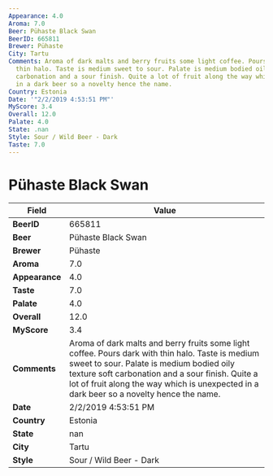 ```yaml
---
Appearance: 4.0
Aroma: 7.0
Beer: Pühaste Black Swan
BeerID: 665811
Brewer: Pühaste
City: Tartu
Comments: Aroma of dark malts and berry fruits some light coffee. Pours dark with
  thin halo. Taste is medium sweet to sour. Palate is medium bodied oily texture soft
  carbonation and a sour finish. Quite a lot of fruit along the way which is unexpected
  in a dark beer so a novelty hence the name.
Country: Estonia
Date: '"2/2/2019 4:53:51 PM"'
MyScore: 3.4
Overall: 12.0
Palate: 4.0
State: .nan
Style: Sour / Wild Beer - Dark
Taste: 7.0
---
```


# Pühaste Black Swan

| Field         | Value |
|---------------|-------|
| **BeerID** | 665811 |
| **Beer** | Pühaste Black Swan |
| **Brewer** | Pühaste |
| **Aroma** | 7.0 |
| **Appearance** | 4.0 |
| **Taste** | 7.0 |
| **Palate** | 4.0 |
| **Overall** | 12.0 |
| **MyScore** | 3.4 |
| **Comments** | Aroma of dark malts and berry fruits some light coffee. Pours dark with thin halo. Taste is medium sweet to sour. Palate is medium bodied oily texture soft carbonation and a sour finish. Quite a lot of fruit along the way which is unexpected in a dark beer so a novelty hence the name. |
| **Date** | 2/2/2019 4:53:51 PM |
| **Country** | Estonia |
| **State** | nan |
| **City** | Tartu |
| **Style** | Sour / Wild Beer - Dark |
